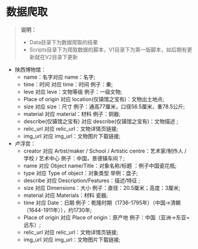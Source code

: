 # 数据爬取

>  **说明：**
> * Data目录下为数据爬取的结果
> * Scripts目录下为爬取数据的脚本，V1目录下为第一版脚本，如后期有更新就在V2目录下更新

* 陕西博物馆：
    * name：名字对应 name：名字;
    * time：时间 对应 time：时间 例子：秦;
    * leve 对应 leve：文物等级 例子：一级文物;
    * Place of origin 对应 location(仅镇馆之宝有)：文物出土地点;
    * size 对应 size：尺寸 例子：通高77厘米，口径56.5厘米，重78.5公斤;
    * material 对应 material：材料 例子：铜器;
    * describe(仅镇馆之宝有) 对应 describe(仅镇馆之宝有)：文物描述 ;
    * relic_url 对应 relic_url：文物详情页链接;
    * img_url 对应 img_url：文物图片下载链接;
* 卢浮宫：
    * creator 对应 Artist/maker / School / Artistic centre：艺术家/制作人 / 学校 / 艺术中心 例子：中国，景德镇车间？;
    * name 对应 Object name/Title：对象名称/标题 ：例子中国瓷花瓶;
    * type 对应 Type of object：对象类型  举例：盘子;
    * describe 对应 Description/Features：描述/特征 ;
    * size 对应 Dimensions：大小 例子：直径：20.5厘米；高度：3厘米;
    * material 对应 Materials：材料 瓷器;
    * time 对应 Date：日期 例子：乾隆时期（1736-1795年）（中国->清朝（1644-1911年）），约1730年;
    * Place of origin 对应 Place of origin：原产地 例子：中国（亚洲->东亚=远东）;
    * relic_url 对应 relic_url：文物详情页链接;
    * img_url 对应 img_url：文物图片下载链接;

